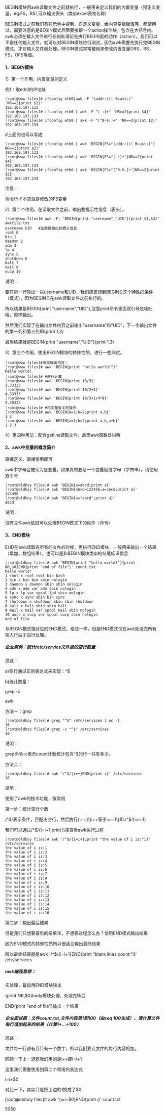 BEGIN模块再awk读取文件之前就执行，一般用来定义我们的内置变量（预定义变量，eg:FS，RS\),可以输出表头（类似excel表格名称）

BEGIN模式之前我们有在示例中提到，自定义变量，给内容变量赋值等，都使用过。需要注意的是BEGIN模式后面要接跟一个action操作块，包含在大括号内。awk必须在输入文件进行任何处理前先执行BEGIN里的动作（action）。我们可以不要任何输入文件，就可以对BEGIN模块进行测试，因为awk需要先执行完BEGIN模式，才对输入文件做处理。BEGIN模式常常被用来修改内置变量ORS，RS，FS，OFS等值。

#### 1、BEGIN模块

1）第一个作用，内置变量的定义

例1：取eth0的IP地址

```
[root@www files]# ifconfig eth0|awk -F "(addr:)|( Bcast:)" 'NR==2{print $2}'
192.168.197.133 
[root@www files]# ifconfig eth0 | awk -F "[ :]+" 'NR==2{print $4}'
192.168.197.133
[root@www files]# ifconfig eth0 | awk -F "[^0-9.]+" 'NR==2{print $2}'
192.168.197.133
```

\#上面的也可以写成

```
[root@www files]# ifconfig eth0 | awk 'BEGIN{FS="(addr:)|( Bcast:)"} NR==2{print $2}'
192.168.197.133 
[root@www files]# ifconfig eth0 | awk 'BEGIN{FS="[ :]+"}NR==2{print $4}'
192.168.197.133
[root@www files]# ifconfig eth0 | awk 'BEGIN{FS="[^0-9.]+"}NR==2{print $2}'
192.168.197.133
```

注意：

命令行-F本质就是修改的FS变量

2）第二个作用，在读取文件之前，输出些提示性信息（表头）。

```
[root@www files]# awk -F: 'BEGIN{print "username","UID"}{print $1,$3}' awkfile.txt 
username UID   #这就是输出的表头信息
root 0
bin 1
daemon 2
adm 3
lp 4
sync 5
shutdown 6
halt 7
mail 8
uucp 10
```

说明：

要在第一行输出一些username和UID，我们应该想到BEGIN{}这个特殊的条件（模式），因为BEGIN{}在awk读取文件之前执行的。

所以结果是BEGIN{print "username","UID"},注意print命令里面双引号吃啥吐啥，原样输出。

然后我们实现了在输出文件内容之前输出“username”和“UID”，下一步输出文件的第一列和第三列即{print $1,$3}

最后结果就是BEGIN{print "username","UID"}{print $1,$3}

3）第三个作用，使用BEGIN模块的特殊性质，进行一些测试。

```
[root@www files]#简单输出内容：
[root@www files]# awk 'BEGIN{print "hello world!"}'
hello world!
[root@www files]# #进行计算
[root@www files]# awk 'BEGIN{print 10/3}'
3.33333
[root@www files]# awk 'BEGIN{print 10/3+1}'
4.33333
[root@www files]# awk 'BEGIN{print 10/3+1/4*9}'
5.58333
[root@www files]# #和变量有关的操作
[root@www files]# awk 'BEGIN{a=1;b=2;print a,b}'
1 2
[root@www files]# awk 'BEGIN{a=1;b=2;print a,b,a+b}'
1 2 3
```

4）第四种用法：配合getline读取文件，后面awk函数处讲解

#### 2、awk中变量的概念简介

直接定义，直接使用即可

awk中字母会被认为是变量，如果真的要给一个变量赋值字母（字符串），请使用双引号

```
[root@oldboy files]# awk 'BEGIN{a=abcd;print a}'
[root@oldboy files]# awk 'BEGIN{abcd=123456;a=abcd;print a}'
123456
[root@oldboy files]# awk 'BEGIN{a="abcd";print a}'
abcd
```

说明：

没有文件awk依旧可以处理BEGIN模式下的动作（命令）

#### 3、END模块

EHD在awk读取完所有的文件的时候，再执行END模块，一般用来输出一个结果（累加，数组结果），也可以是和BEGIN模块类似的结尾标识信息

```
[root@oldboy files]# awk 'BEGIN{print "hello world!"}{print NR,$0}END{print "end of file"}' count.txt 
hello world!
1 root x root root bin bash
2 bin x bin bin sbin nologin
3 daemon x daemon sbin sbin nologin
4 adm x adm var adm sbin nologin
5 lp x lp var spool lpd sbin nologin
6 sync x sync sbin bin sync
7 shutdown x shutdown sbin sbin shutdown
8 halt x halt sbin sbin halt
9 mail x mail var spool mail sbin nologin
10 uucp x uucp var spool uucp sbin nologin
end of file
```

与BEGIN模式相对应的END模式，格式一样，但是END模式仅在awk处理完所有输入行后才进行处理。

##### 企业案例：统计/etc/servies文件里的空行数量

思路：

a\)空行通过正则表达式来实现：^$

b\)统计数量：

grep -c

awk

方法一：grep

```
[root@oldboy files]# grep "^$" /etc/services | wc -l
16
[root@oldboy files]# grep -c "^$" /etc/services
16
```

说明：

grep命令-c表示count计数统计包含^$的行一共有多少。

方法二：

```
[root@oldboy files]# awk '/^$/{i++}END{print i}' /etc/services 
16
```

提示：

使用了awk的技术功能，很常用

第一步：统计空行个数

/^$/表示条件，匹配出空行，然后执行{i++}\(i++等于i=i+1\)即:/^$/{i=i+1}

我们可以通过/^$/{i=i+1;print i}来查看awk执行过程

```
[root@oldboy files]# awk '/^$/{i=i+1;print "the value of i is:"i}' /etc/services 
the value of i is:1
the value of i is:2
the value of i is:3
the value of i is:4
the value of i is:5
the value of i is:6
the value of i is:7
the value of i is:8
the value of i is:9
the value of i is:10
the value of i is:11
the value of i is:12
the value of i is:13
the value of i is:14
the value of i is:15
the value of i is:16
```

第二步：输出最后结果

但是我们只想要最后的结果16，不想要过程怎么办？使用END模式输出结果

因为END模式的特殊性质所以很适合输出最终结果

所以最终结果就是awk '/^$/{i=i+1}END{print "blank lines count:"i}' /etc/services

##### awk编程思想：

先处理，最后再END模块输出

{print NR,$0}body模块处理，处理完毕后

END{print "end of file"}输出一个结果

##### 企业面试题：文件count.txt,文件内容是1到100（由seq 100生成），请计算文件每行值加起来的结果（计算1+...+100）

思路：

文件每一行都有且只有一个数字，所以我们要让文件的每行内容相加。

回顾一下上一道题我们用的是i++即i=i+1

这里我们需要使用到第二个常用的表达式

i=i+$0

对比一下，其实只是把上边的1换成了$0

\[root@oldboy files\]\# awk '{i=i+$0}END{print i}' count.txt 

5050

